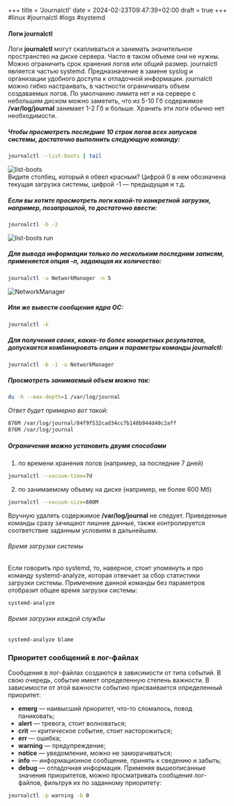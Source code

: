 +++
title = 'Journalctl'
date = 2024-02-23T09:47:39+02:00
draft = true
+++
#linux #journalctl #logs #systemd
#### Логи journalctl
Логи **journalctl** могут скапливаться и занимать значительное пространство на диске сервера. Часто в таком объеме они не нужны. Можно ограничить срок хранения логов или общий размер.
journalctl является частью systemd. Предназначение в замене syslog и организации удобного доступа к отладочной информации.
journalctl можно гибко настраивать, в частности ограничивать объем создаваемых логов.
По умолчанию лимита нет и на сервере с небольшим диском можно заметить, что из 5-10 Гб содержимое **/var/log/journal** занимает 1-2 Гб и больше.
Хранить эти логи обычно нет необходимости.  
##### Чтобы просмотреть последние 10 строк логов всех запусков системы, достаточно выполнить следующую команду:
```bash
journalctl --list-boots | tail
```
![list-boots](/linux/system_initialization/systemd/journalctl/1.png)  
Видите столбец, который я обвел красным? Цифрой 0 в нем обозначена текущая загрузка системы, цифрой -1 — предыдущая и т.д.  
##### Если вы хотите просмотреть логи какой-то конкретной загрузки, например, позапрошлой, то достаточно ввести:
```bash
journalctl -b -2
```
![list-boots run](/linux/system_initialization/systemd/journalctl/2.png)  
##### Для вывода информации только по нескольким последним записям, применяется опция -n, задающая их количество:
```bash
journalctl -u NetworkManager -n 5
```
![NetworkManager](/linux/system_initialization/systemd/journalctl/3.png)  
##### Или же вывести сообщения ядра ОС:
```bash
journalctl -k
```
##### Для получения своих, каких-то более конкретных результатов, допускается комбинировать опции и параметры команды journalctl:
```bash
journalctl -b -1 -u NetworkManager
```
##### Просмотреть занимаемый объем можно так:
```bash
du -h --max-depth=1 /var/log/journal
```
*Ответ будет примерно вот такой:*
```bash
876M /var/log/journal/84f9f532cad34cc7b148b944d40c2aff
876M /var/log/journal
```
##### Ограничения можно установить двумя способами
1. по времени хранения логов (например, за последние 7 дней)
```bash
journalctl --vacuum-time=7d
```
2. по занимаемому объему на диске (например, не более 600 Мб)
```bash
journalctl --vacuum-size=600M
```
Вручную удалять содержимое **/var/log/journal** не следует. Приведенные команды сразу зачищают лишние данные, также контролируется соответствие заданным условиям в дальнейшем.  
###### Время загрузки системы
Если говорить про systemd, то, наверное, стоит упомянуть и про команду systemd-analyze, которая отвечает за сбор статистики загрузки системы. Применение данной команды без параметров отобразит общее время загрузки системы:
```bash
systemd-analyze
```
###### Время загрузки каждой службы
```bash
systemd-analyze blame
```
### Приоритет сообщений в лог-файлах
Сообщения в лог-файлах создаются в зависимости от типа событий. В свою очередь, событие имеет определенную степень важности. В зависимости от этой важности событию присваивается определенный приоритет:
* **emerg** — наивысший приоритет, что-то сломалось, повод паниковать;
* **alert** — тревога, стоит волноваться;
* **crit** — критическое событие, стоит насторожиться;
* **err** — ошибка;
* **warning** — предупреждение;
* **notice** — уведомление, можно не заморачиваться;
* **info** — информационное сообщение, принять к сведению и забыть;
* **debug** — отладочная информация.
Применяя вышеописанные значения приоритетов, можно просматривать сообщения лог-файлов, фильтруя их по заданному приоритету:
```bash
journalctl -p warning -b 0
```